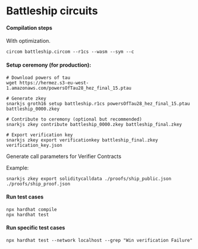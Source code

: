 # Battleship circuits

#### Compilation steps

With optimization.
```
circom battleship.circom --r1cs --wasm --sym --c
```

#### Setup ceremony (for production):

```
# Download powers of tau
wget https://hermez.s3-eu-west-1.amazonaws.com/powersOfTau28_hez_final_15.ptau

# Generate zkey
snarkjs groth16 setup battleship.r1cs powersOfTau28_hez_final_15.ptau battleship_0000.zkey

# Contribute to ceremony (optional but recommended)
snarkjs zkey contribute battleship_0000.zkey battleship_final.zkey

# Export verification key
snarkjs zkey export verificationkey battleship_final.zkey verification_key.json
```

Generate call parameters for Verifier Contracts

Example:
```
snarkjs zkey export soliditycalldata ./proofs/ship_public.json ./proofs/ship_proof.json
```

#### Run test cases

```
npx hardhat compile
npx hardhat test
```

#### Run specific test cases

```
npx hardhat test --network localhost --grep "Win verification Failure"
```